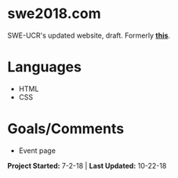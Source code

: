 # swe2018.com
SWE-UCR's updated website, draft. Formerly **[this](http://ucrswe.weebly.com/)**.

# Languages
- HTML
- CSS

# Goals/Comments
- Event page

**Project Started:** 7-2-18 | **Last Updated:** 10-22-18
